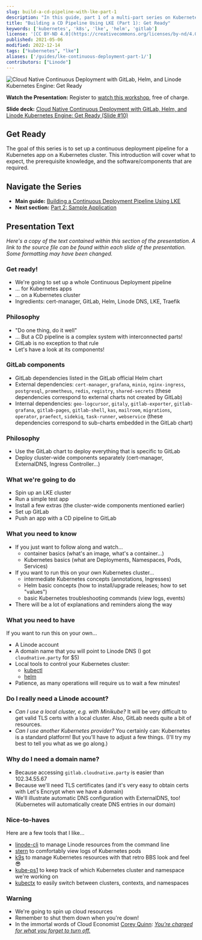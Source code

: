 ```yaml
---
slug: build-a-cd-pipeline-with-lke-part-1
description: "In this guide, part 1 of a multi-part series on Kubernetes, you will learn how to set up a continuous deployment pipeline for a Kubernetes app or cluster."
title: "Building a CD Pipeline Using LKE (Part 1): Get Ready"
keywords: ['kubernetes', 'k8s', 'lke', 'helm', 'gitlab']
license: '[CC BY-ND 4.0](https://creativecommons.org/licenses/by-nd/4.0)'
published: 2021-05-06
modified: 2022-12-14
tags: ["kubernetes", "lke"]
aliases: ['/guides/lke-continuous-deployment-part-1/']
contributors: ["Linode"]
---
```


![Cloud Native Continuous Deployment with GitLab, Helm, and Linode Kubernetes Engine: Get Ready](cd-presentation-header-01-get-ready.png "Cloud Native Continuous Deployment with GitLab, Helm, and Linode Kubernetes Engine: Get Ready")

**Watch the Presentation:** Register to [watch this workshop](https://event.on24.com/wcc/r/3121133/FC5BC89B210FAAFFC957E6204E55A228?partnerref=website_docs), free of charge.

**Slide deck:** [Cloud Native Continuous Deployment with GitLab, Helm, and Linode Kubernetes Engine: Get Ready (Slide #10)](https://2021-03-lke.container.training/#10)

## Get Ready

The goal of this series is to set up a continuous deployment pipeline for a Kubernetes app on a Kubernetes cluster. This introduction will cover what to expect, the prerequisite knowledge, and the software/components that are required.

## Navigate the Series

- **Main guide:** [Building a Continuous Deployment Pipeline Using LKE](/docs/guides/build-a-cd-pipeline-with-lke/)
- **Next section:** [Part 2: Sample Application](/docs/guides/build-a-cd-pipeline-with-lke-part-2/)

## Presentation Text

*Here's a copy of the text contained within this section of the presentation. A link to the source file can be found within each slide of the presentation. Some formatting may have been changed.*

### Get ready!

- We're going to set up a whole Continuous Deployment pipeline
- ... for Kubernetes apps
- ... on a Kubernetes cluster
- Ingredients: cert-manager, GitLab, Helm, Linode DNS, LKE, Traefik

### Philosophy

- "Do one thing, do it well"
- ... But a CD pipeline is a complex system with interconnected parts!
- GitLab is no exception to that rule
- Let's have a look at its components!

### GitLab components

- GitLab dependencies listed in the GitLab official Helm chart
- External dependencies: `cert-manager`, `grafana`, `minio`, `nginx-ingress`, `postgresql`, `prometheus`, `redis`, `registry`, `shared-secrets` (these dependencies correspond to external charts not created by GitLab)
- Internal dependencies: `geo-logcursor`, `gitaly`, `gitlab-exporter`, `gitlab-grafana`, `gitlab-pages`, `gitlab-shell`, `kas`, `mailroom`, `migrations`, `operator`, `praefect`, `sidekiq`, `task-runner`, `webservice` (these dependencies correspond to sub-charts embedded in the GitLab chart)

### Philosophy

- Use the GitLab chart to deploy everything that is specific to GitLab
- Deploy cluster-wide components separately (cert-manager, ExternalDNS, Ingress Controller...)

### What we're going to do

- Spin up an LKE cluster
- Run a simple test app
- Install a few extras
        (the cluster-wide components mentioned earlier)
- Set up GitLab
- Push an app with a CD pipeline to GitLab

### What you need to know

- If you just want to follow along and watch...
  - container basics (what's an image, what's a container...)
  - Kubernetes basics (what are Deployments, Namespaces, Pods, Services)
- If you want to run this on your own Kubernetes cluster...
  - intermediate Kubernetes concepts (annotations, Ingresses)
  - Helm basic concepts (how to install/upgrade releases; how to set "values")
  - basic Kubernetes troubleshooting commands (view logs, events)
- There will be a lot of explanations and reminders along the way

### What you need to have

If you want to run this on your own...

- A Linode account
- A domain name that you will point to Linode DNS (I got `cloudnative.party` for $5)
- Local tools to control your Kubernetes cluster:
  - [kubectl](https://kubernetes.io/docs/tasks/tools/#kubectl)
  - [helm](https://helm.sh/docs/intro/install/)
- Patience, as many operations will require us to wait a few minutes!

### Do I really need a Linode account?

- *Can I use a local cluster, e.g. with Minikube?* It will be very difficult to get valid TLS certs with a local cluster. Also, GitLab needs quite a bit of resources.
- *Can I use another Kubernetes provider?* You certainly can: Kubernetes is a standard platform! But you'll have to adjust a few things. (I'll try my best to tell you what as we go along.)

### Why do I need a domain name?

- Because accessing `gitlab.cloudnative.party` is easier than 102.34.55.67
- Because we'll need TLS certificates (and it's very easy to obtain certs with Let's Encrypt when we have a domain)
- We'll illustrate automatic DNS configuration with ExternalDNS, too! (Kubernetes will automatically create DNS entries in our domain)

### Nice-to-haves

Here are a few tools that I like...
- [linode-cli](https://github.com/linode/linode-cli#installation) to manage Linode resources from the command line
- [stern](https://github.com/stern/stern) to comfortably view logs of Kubernetes pods
- [k9s](https://k9scli.io/topics/install/) to manage Kubernetes resources with that retro BBS look and feel 😎
- [kube-ps1](https://github.com/jonmosco/kube-ps1) to keep track of which Kubernetes cluster and namespace we're working on
- [kubectx](https://github.com/ahmetb/kubectx) to easily switch between clusters, contexts, and namespaces

### Warning

- We're going to spin up cloud resources
- Remember to shut them down when you're down!
- In the immortal words of Cloud Economist [Corey Quinn](https://twitter.com/QuinnyPig): *[You're charged for what you forget to turn off.](https://www.theregister.com/2020/09/03/cloud_control_costs/)*
